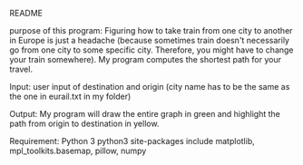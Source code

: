 README

purpose of this program:
Figuring how to take train from one city to another in Europe is just a headache (because sometimes train doesn't necessarily go from one city to some specific city. Therefore, you might have to change your train somewhere). My program computes the shortest path for your travel.

Input:
user input of destination and origin (city name has to be the same as the one in eurail.txt in my folder)

Output:
My program will draw the entire graph in green and highlight the path from origin to destination in yellow.

Requirement:
Python 3
python3 site-packages include matplotlib, mpl_toolkits.basemap, pillow, numpy
